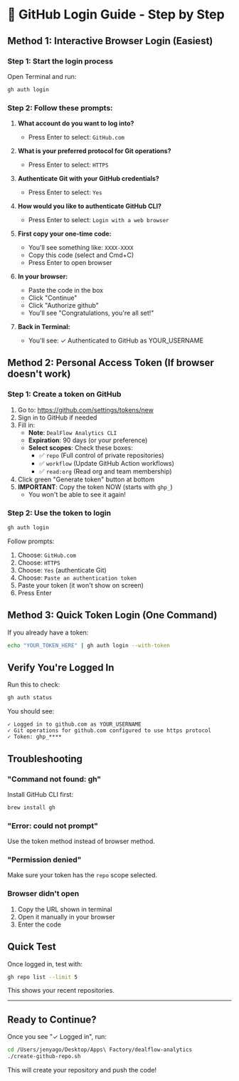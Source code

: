 # 🔐 GitHub Login Guide - Step by Step

## Method 1: Interactive Browser Login (Easiest)

### Step 1: Start the login process
Open Terminal and run:
```bash
gh auth login
```

### Step 2: Follow these prompts:

1. **What account do you want to log into?**
   - Press Enter to select: `GitHub.com`

2. **What is your preferred protocol for Git operations?**
   - Press Enter to select: `HTTPS`

3. **Authenticate Git with your GitHub credentials?**
   - Press Enter to select: `Yes`

4. **How would you like to authenticate GitHub CLI?**
   - Press Enter to select: `Login with a web browser`

5. **First copy your one-time code:**
   - You'll see something like: `XXXX-XXXX`
   - Copy this code (select and Cmd+C)
   - Press Enter to open browser

6. **In your browser:**
   - Paste the code in the box
   - Click "Continue"
   - Click "Authorize github"
   - You'll see "Congratulations, you're all set!"

7. **Back in Terminal:**
   - You'll see: ✓ Authenticated to GitHub as YOUR_USERNAME

## Method 2: Personal Access Token (If browser doesn't work)

### Step 1: Create a token on GitHub
1. Go to: https://github.com/settings/tokens/new
2. Sign in to GitHub if needed
3. Fill in:
   - **Note**: `DealFlow Analytics CLI`
   - **Expiration**: 90 days (or your preference)
   - **Select scopes**: Check these boxes:
     - ✅ `repo` (Full control of private repositories)
     - ✅ `workflow` (Update GitHub Action workflows)
     - ✅ `read:org` (Read org and team membership)
4. Click green "Generate token" button at bottom
5. **IMPORTANT**: Copy the token NOW (starts with `ghp_`)
   - You won't be able to see it again!

### Step 2: Use the token to login
```bash
gh auth login
```

Follow prompts:
1. Choose: `GitHub.com`
2. Choose: `HTTPS`
3. Choose: `Yes` (authenticate Git)
4. Choose: `Paste an authentication token`
5. Paste your token (it won't show on screen)
6. Press Enter

## Method 3: Quick Token Login (One Command)

If you already have a token:
```bash
echo "YOUR_TOKEN_HERE" | gh auth login --with-token
```

## Verify You're Logged In

Run this to check:
```bash
gh auth status
```

You should see:
```
✓ Logged in to github.com as YOUR_USERNAME
✓ Git operations for github.com configured to use https protocol
✓ Token: ghp_****
```

## Troubleshooting

### "Command not found: gh"
Install GitHub CLI first:
```bash
brew install gh
```

### "Error: could not prompt"
Use the token method instead of browser method.

### "Permission denied"
Make sure your token has the `repo` scope selected.

### Browser didn't open
1. Copy the URL shown in terminal
2. Open it manually in your browser
3. Enter the code

## Quick Test

Once logged in, test with:
```bash
gh repo list --limit 5
```

This shows your recent repositories.

---

## Ready to Continue?

Once you see "✓ Logged in", run:
```bash
cd /Users/jenyago/Desktop/Apps\ Factory/dealflow-analytics
./create-github-repo.sh
```

This will create your repository and push the code!